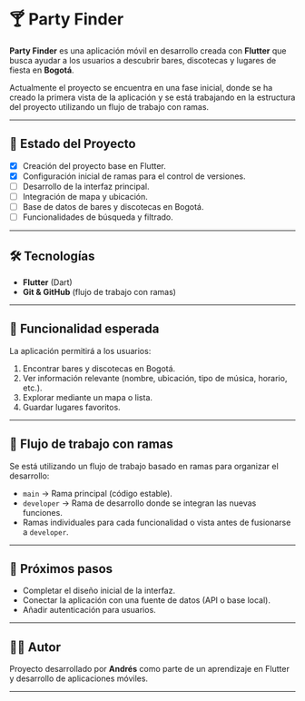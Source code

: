# 🍸 Party Finder

**Party Finder** es una aplicación móvil en desarrollo creada con **Flutter** que busca ayudar a los usuarios a descubrir bares, discotecas y lugares de fiesta en **Bogotá**.  

Actualmente el proyecto se encuentra en una fase inicial, donde se ha creado la primera vista de la aplicación y se está trabajando en la estructura del proyecto utilizando un flujo de trabajo con ramas.

---

## 🚀 Estado del Proyecto
- [x] Creación del proyecto base en Flutter.  
- [x] Configuración inicial de ramas para el control de versiones.  
- [ ] Desarrollo de la interfaz principal.  
- [ ] Integración de mapa y ubicación.  
- [ ] Base de datos de bares y discotecas en Bogotá.  
- [ ] Funcionalidades de búsqueda y filtrado.  

---

## 🛠️ Tecnologías
- **Flutter** (Dart)  
- **Git & GitHub** (flujo de trabajo con ramas)

---

## 🌟 Funcionalidad esperada
La aplicación permitirá a los usuarios:  
1. Encontrar bares y discotecas en Bogotá.  
2. Ver información relevante (nombre, ubicación, tipo de música, horario, etc.).  
3. Explorar mediante un mapa o lista.  
4. Guardar lugares favoritos.  

---

## 🔀 Flujo de trabajo con ramas
Se está utilizando un flujo de trabajo basado en ramas para organizar el desarrollo:  

- `main` → Rama principal (código estable).  
- `developer` → Rama de desarrollo donde se integran las nuevas funciones.  
- Ramas individuales para cada funcionalidad o vista antes de fusionarse a `developer`.

---

## 📌 Próximos pasos
- Completar el diseño inicial de la interfaz.  
- Conectar la aplicación con una fuente de datos (API o base local).  
- Añadir autenticación para usuarios.  

---

## 👨‍💻 Autor
Proyecto desarrollado por **Andrés** como parte de un aprendizaje en Flutter y desarrollo de aplicaciones móviles.

---
